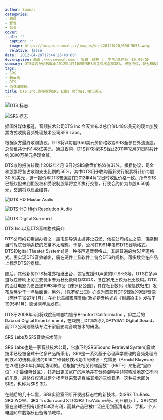 ```yaml
---
author: Soomal
categories:
- 音响
- 影像
- 音频
cover:
  alt: ''
  caption: ''
  image: https://images.soomal.cc/images/doc/20120420/00019055.webp
  relative: false
date: '2012-04-20T17:44:26+08:00'
description: 源自：www.soomal.com | 版权：整理 |  平均/总评分：10.00/20
summary: DTS收购报价较截止2012年4月16日时SRS收盘价格溢价38%。根据协议，现金和股票将各占收购支出比例的50%。其中DTS用于收购而新发行股票将计价每股30.52美元，这一报价与DTS普通股在2012年4月12日时收盘价格一致。所有SRS已授权但未到期股权和受限制股票将立即执行交割，行使合约价为每股9.50美元，交割将以现金结算。
tags:
- SRS
- 新闻稿
- DTS
- 影像编解码
title: DTS Inc.宣布收购SRS Labs 总价值1.48亿美元
---
```


![DTS 标志](https://images.soomal.cc/images/doc/20120420/00019054.webp)



![SRS 标志](https://images.soomal.cc/images/doc/20120420/00019055.webp)



据国外媒体报道，音频技术公司DTS Inc.今天宣布以总价值1.48亿美元的现金加股票方式收购音频处理技术公司SRS Labs。



根据双方最终收购协议，DTS将以每股9.50美元的价格收购SRS全部在外流通股，总价值共计约1.48亿美元。通过收购，DTS将获得SRS截止2011年12月31日时共计约3800万美元净现金额。



DTS收购报价较截止2012年4月16日时SRS收盘价格溢价38%。根据协议，现金和股票将各占收购支出比例的50%。其中DTS用于收购而新发行股票将计价每股30.52美元，这一报价与DTS普通股在2012年4月12日时收盘价格一致。所有SRS已授权但未到期股权和受限制股票将立即执行交割，行使合约价为每股9.50美元，交割将以现金结算。



![DTS HD Master Audio](https://images.soomal.cc/images/doc/20090606/00002039.webp)



![DTS-HD High Resolution Audio](https://images.soomal.cc/images/doc/20090606/00002040.webp)



![DTS Digital Surround](https://images.soomal.cc/images/doc/20090606/00002041.webp)



DTS Inc.以及DTS音响格式简介



DTS公司的初期创办者之一是电影导演史提芬史匹堡，他在公司成立之前，便感到当时戏院音响系统的质量不太理想。于是，公司在1991年发布DTS音响格式。DTS[Digital Theater Systems]是一种多声道音频格式，其最普遍的为5.1声道格式。要实现DTS音效输出，需在硬件上及软件上符合DTS的规格，而多数会在产品上标示DTS的商标。



随后，其他新的DTS标准亦相继出台，包括支援6.1声道的DTS-ES等。DTS在多声道戏院音响上的主要竞争者为杜比数码及SDDS，但在家用上仅为杜比数码。DTS的面世电影为史匹堡1993年作品《侏罗纪公园》，其在杜比数码《蝙蝠侠归来》发布后略少于一年后面世。另外，《侏罗纪公园》亦成为首部有DTS音轨的家庭音像（面世于1997年1月），在杜比首部家庭音像(激光视盘格式的《燃眉追击》发布于1995年1月）面世两年后发布。



DTS于2008年5月将戏院音响部门售予Beaufort California Inc.，即之后的Datasat Digital Entertainment，在戏院上DTS改称为DATASAT Digital Sound，而DTS公司则继续专注于家庭影院音响技术的研发。



SRS Labs及SRS音效技术简介



SRS Labs也是一家音频技术公司，它旗下的SRS[Sound Retrieval System]音效技术已经被全球十亿多产品所采用。SRS是一系列基于心理声学原理的音频处理专利技术的统称,最初的SRS三维音频技术是由阿诺德・克雷曼（Arnold Klayman）在20世纪80年代早期发明的。它根据“头相关传输函数”（HRTF）来拓宽“皇帝位”（即最佳听音区），打造出更加宽广的声场并在音频混响中非常精准地定位不同的乐器，最终仅仅通过两个扬声器来营造身临其境的三维音场。这种技术即为SRS，也称为SRS 3D。



在随后的几十年里，SRS实验室不断开发出标志性的新技术，如SRS TruBass、SRS WOW、SRS TruSurround XT和SRS TruVolume等。到目前为止，SRS实验室在全球已拥有超过150项专利，而其产品已被广泛应用到高清电视、手机、个人电脑和车载娱乐设备等领域中。